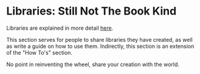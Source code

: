 Libraries&#58; Still Not The Book Kind
======================================

Libraries are explained in more detail [here](../../advanced/libraries.md).

This section serves for people to share libraries they have created, as well as write a guide on how to use them. Indirectly, this section is an extension of the "How To's" section. 

No point in reinventing the wheel, share your creation with the world.
